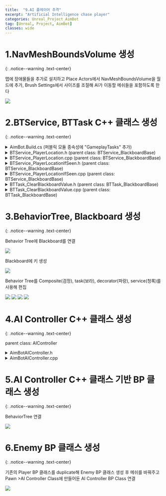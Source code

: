 ```yaml
---
title:  "9.AI 플레이어 추격"
excerpt: "Artificial Intelligence chase player"
categories: Unreal_Project_AimBot
tag: [Unreal, Project, AimBot]
classes: wide
---
```


# 1.NavMeshBoundsVolume 생성
{: .notice--warning .text-center}

맵에 장애물들을 추가로 설치하고 Place Actors에서 NavMeshBoundsVolume을 월드에 추가, Brush Settings에서 사이즈를 조절해 AI가 이동할 메쉬들을 포함하도록 한다

<img src="/img/unreal/aimbot/9_aiChase/navMesh.png"/>

# 2.BTService, BTTask C++ 클래스 생성
{: .notice--warning .text-center}

<details>
<summary>AimBot.Build.cs (퍼블릭 모듈 종속성에 "GameplayTasks" 추가)</summary>
<div markdown="1">

```cs
using UnrealBuildTool;

public class AimBot : ModuleRules
{
	public AimBot(ReadOnlyTargetRules Target) : base(Target)
	{
		PCHUsage = PCHUsageMode.UseExplicitOrSharedPCHs;
	
		PublicDependencyModuleNames.AddRange(new string[] { "Core", "CoreUObject", "Engine", "InputCore", "UMG", "GameplayTasks" });

		PrivateDependencyModuleNames.AddRange(new string[] {  });
	}
}
```

</div>
</details>

<details>
<summary>BTService_PlayerLocation.h (parent class: BTService_BlackboardBase)</summary>
<div markdown="1">

```cpp
#pragma once

#include "CoreMinimal.h"
#include "BehaviorTree/Services/BTService_BlackboardBase.h"
#include "BTService_PlayerLocation.generated.h"

UCLASS()
class AIMBOT_API UBTService_PlayerLocation : public UBTService_BlackboardBase
{
	GENERATED_BODY()

public:
	UBTService_PlayerLocation();

protected:
	virtual void TickNode(UBehaviorTreeComponent& OwnerComp, uint8* NodeMemory, float DeltaSeconds) override;
};
```

</div>
</details>

<details>
<summary>BTService_PlayerLocation.cpp (parent class: BTService_BlackboardBase)</summary>
<div markdown="1">

```cpp
#include "BTService_PlayerLocation.h"
#include "Kismet/GameplayStatics.h"
#include "GameFramework/Pawn.h"
#include "BehaviorTree/BlackboardComponent.h"

UBTService_PlayerLocation::UBTService_PlayerLocation()
{
    NodeName = "Update Player Location";
}

void UBTService_PlayerLocation::TickNode(UBehaviorTreeComponent& OwnerComp, uint8* NodeMemory, float DeltaSeconds)
{
    Super::TickNode(OwnerComp, NodeMemory, DeltaSeconds);

    APawn* PlayerPawn = UGameplayStatics::GetPlayerPawn(GetWorld(), 0);
    if (PlayerPawn == nullptr) return;

    OwnerComp.GetBlackboardComponent()->SetValueAsVector(GetSelectedBlackboardKey(), PlayerPawn->GetActorLocation());
}
```

</div>
</details>

<details>
<summary>BTService_PlayerLocationIfSeen.h (parent class: BTService_BlackboardBase)</summary>
<div markdown="1">

```cpp
#pragma once

#include "CoreMinimal.h"
#include "BehaviorTree/Services/BTService_BlackboardBase.h"
#include "BTService_PlayerLocationIfSeen.generated.h"

UCLASS()
class AIMBOT_API UBTService_PlayerLocationIfSeen : public UBTService_BlackboardBase
{
	GENERATED_BODY()

public:
	UBTService_PlayerLocationIfSeen();

protected:
	virtual void TickNode(UBehaviorTreeComponent& OwnerComp, uint8* NodeMemory, float DeltaSeconds) override;
};
```

</div>
</details>

<details>
<summary>BTService_PlayerLocationIfSeen.cpp (parent class: BTService_BlackboardBase)</summary>
<div markdown="1">

```cpp
#include "BTService_PlayerLocationIfSeen.h"
#include "Kismet/GameplayStatics.h"
#include "GameFramework/Pawn.h"
#include "AIController.h"
#include "BehaviorTree/BlackboardComponent.h"

UBTService_PlayerLocationIfSeen::UBTService_PlayerLocationIfSeen()
{
    NodeName = "Update Player Location If Seen";
}

void UBTService_PlayerLocationIfSeen::TickNode(UBehaviorTreeComponent& OwnerComp, uint8* NodeMemory, float DeltaSeconds)
{
    Super::TickNode(OwnerComp, NodeMemory, DeltaSeconds);

    APawn* PlayerPawn = UGameplayStatics::GetPlayerPawn(GetWorld(), 0);
    if (PlayerPawn == nullptr) return;

    if (OwnerComp.GetAIOwner() == nullptr) return;

    if (OwnerComp.GetAIOwner()->LineOfSightTo(PlayerPawn))
    {
        OwnerComp.GetBlackboardComponent()->SetValueAsObject(GetSelectedBlackboardKey(), PlayerPawn);
    }
    else
    {
        OwnerComp.GetBlackboardComponent()->ClearValue(GetSelectedBlackboardKey());
    }
}
```

</div>
</details>

<details>
<summary>BTTask_ClearBlackboardValue.h (parent class: BTTask_BlackboardBase)</summary>
<div markdown="1">

```cpp
#pragma once

#include "CoreMinimal.h"
#include "BehaviorTree/Tasks/BTTask_BlackboardBase.h"
#include "BTTask_ClearBlackboardValue.generated.h"

UCLASS()
class AIMBOT_API UBTTask_ClearBlackboardValue : public UBTTask_BlackboardBase
{
	GENERATED_BODY()

public:
	UBTTask_ClearBlackboardValue();

protected:
	virtual EBTNodeResult::Type ExecuteTask(UBehaviorTreeComponent& OwnerComp, uint8* NodeMemory) override;
};
```

</div>
</details>

<details>
<summary>BTTask_ClearBlackboardValue.cpp (parent class: BTTask_BlackboardBase)</summary>
<div markdown="1">

```cpp
#include "BTTask_ClearBlackboardValue.h"
#include "BehaviorTree/BlackboardComponent.h"

UBTTask_ClearBlackboardValue::UBTTask_ClearBlackboardValue()
{
    NodeName = "Clear Blackboard Value";
}

EBTNodeResult::Type UBTTask_ClearBlackboardValue::ExecuteTask(UBehaviorTreeComponent& OwnerComp, uint8* NodeMemory)
{
    Super::ExecuteTask(OwnerComp, NodeMemory);

    OwnerComp.GetBlackboardComponent()->ClearValue(GetSelectedBlackboardKey());
    
    return EBTNodeResult::Succeeded;
}
```

</div>
</details>

# 3.BehaviorTree, Blackboard 생성
{: .notice--warning .text-center}

Behavior Tree에 Blackboard를 연결

<img src="/img/unreal/aimbot/9_aiChase/BT.png"/>

Blackboard에 키 생성

<img src="/img/unreal/aimbot/9_aiChase/BBKey.png"/>

Behavior Tree를 Composite(검정), task(보라), decorator(파랑), service(청록)를 사용해 편집

<img src="/img/unreal/aimbot/9_aiChase/BTService1.png"/>

<img src="/img/unreal/aimbot/9_aiChase/BTService2.png"/>

<img src="/img/unreal/aimbot/9_aiChase/BTMoveTo.png"/>

<img src="/img/unreal/aimbot/9_aiChase/BTTask.png"/>

# 4.AI Controller C++ 클래스 생성
{: .notice--warning .text-center}

parent class: AIController

<details>
<summary>AimBotAIController.h</summary>
<div markdown="1">

```cpp
#pragma once

#include "CoreMinimal.h"
#include "AIController.h"
#include "AimBotAIController.generated.h"

UCLASS()
class AIMBOT_API AAimBotAIController : public AAIController
{
	GENERATED_BODY()
public:
	virtual void Tick( float DeltaSeconds ) override;

protected:
	virtual void BeginPlay() override;

private:
	UPROPERTY(EditAnywhere)
	class UBehaviorTree* AIBehavior;
};
```

</div>
</details>

<details>
<summary>AimBotAIController.cpp</summary>
<div markdown="1">

```cpp
#include "AimBotAIController.h"
#include "BehaviorTree/BlackboardComponent.h"

void AAimBotAIController::BeginPlay()
{
    Super::BeginPlay();

    if (AIBehavior != nullptr)
    {
        RunBehaviorTree(AIBehavior);

        GetBlackboardComponent()->SetValueAsVector(TEXT("StartLocation"), GetPawn()->GetActorLocation());
    }
}

void AAimBotAIController::Tick(float DeltaSeconds)
{
    Super::Tick(DeltaSeconds);
}
```

</div>
</details>

# 5.AI Controller C++ 클래스 기반 BP 클래스 생성
{: .notice--warning .text-center}

BehaviorTree 연결

<img src="/img/unreal/aimbot/9_aiChase/BPAIController.png"/>

# 6.Enemy BP 클래스 생성
{: .notice--warning .text-center}

기존의 Player BP 클래스를 duplicate해 Enemy BP 클래스 생성 후 메쉬를 바꿔주고 Pawn >AI Controller Class에 만들어둔 AI Controller BP Class 연결

<img src="/img/unreal/aimbot/9_aiChase/BPAimBotAI.png"/>